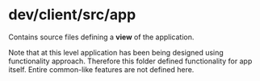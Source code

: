 # dev/client/src/app

Contains source files defining a **view** of the application.

Note that at this level application has been being designed using functionality approach. Therefore this folder defined functionality for app itself. Entire common-like features are not defined here.
